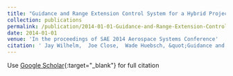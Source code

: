 ```yaml
---
title: "Guidance and Range Extension Control System for a Hybrid Projectile"
collection: publications
permalink: /publication/2014-01-01-Guidance-and-Range-Extension-Control-System-for-a-Hybrid-Projectile
date: 2014-01-01
venue: 'In the proceedings of SAE 2014 Aerospace Systems Conference'
citation: ' Jay Wilhelm,  Joe Close,  Wade Huebsch, &quot;Guidance and Range Extension Control System for a Hybrid Projectile.&quot; In the proceedings of SAE 2014 Aerospace Systems Conference, 2014.'
---
```

Use [Google Scholar](https://scholar.google.com/scholar?q=Guidance+and+Range+Extension+Control+System+for+a+Hybrid+Projectile){:target="_blank"} for full citation